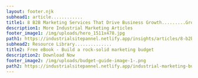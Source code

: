 ```yaml
---
layout: footer.njk
subhead1: article............
title1: 8 B2B Marketing Services That Drive Business Growth.........Growth
description1: More Industrial Marketing Articles
footer_image1: /img/uploads/hero_1511x478.jpg
path1: https://industrialsitepannel.netlify.app/insights/articles/8-b2b-marketing-services-that-drive-business-growth/
subhead2: Resource Library..............
title2: Free eBook - Build a rock-solid marketing budget
description2: Download Now
footer_image2: /img/uploads/budget-guide-image-1-.png
path2: https://industrialsitepannel.netlify.app/industrial-marketing-budget-guide/
---
```

